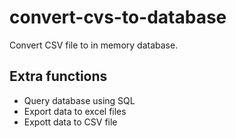 # convert-cvs-to-database
Convert CSV file to in memory database.

## Extra functions
- Query database using SQL
- Export data to excel files
- Expott data to CSV file

